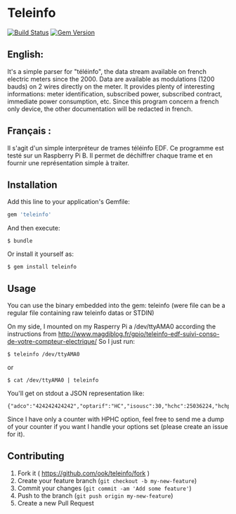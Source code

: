# Teleinfo

[![Build Status](https://travis-ci.org/ook/teleinfo.svg?branch=master)](https://travis-ci.org/ook/teleinfo)
[![Gem Version](https://badge.fury.io/rb/teleinfo.svg)](http://badge.fury.io/rb/teleinfo)

## English:
It's a simple parser for "téléinfo", the data stream available on french electric meters since the 2000.
Data are available as modulations (1200 bauds) on 2 wires directly on the meter. It provides plenty of
interesting informations: meter identification, subscribed power, subscribed contract, immediate power
 consumption, etc.
Since this program concern a french only device, the other documentation will be redacted in french.

## Français :
Il s'agit d'un simple interpréteur de trames téléinfo EDF. Ce programme est testé sur un Raspberry Pi B.
Il permet de déchiffrer chaque trame et en fournir une représentation simple à traiter.


## Installation

Add this line to your application's Gemfile:

```ruby
gem 'teleinfo'
```

And then execute:

    $ bundle

Or install it yourself as:

    $ gem install teleinfo

## Usage

You can use the binary embedded into the gem: teleinfo <file> (were file can be a regular file containing raw teleinfo datas or STDIN)

On my side, I mounted on my Rasperry Pi a /dev/ttyAMA0 according the instructions from http://www.magdiblog.fr/gpio/teleinfo-edf-suivi-conso-de-votre-compteur-electrique/
So I just run:

    $ teleinfo /dev/ttyAMA0

or 

    $ cat /dev/ttyAMA0 | teleinfo

You'll get on stdout a JSON representation like:

    {"adco":"424242424242","optarif":"HC","isousc":30,"hchc":25036224,"hchp":40244232,"ptec":"HP","iinst":16,"imax":41,"papp":3580,"hhphc":"D"}

Since I have only a counter with HPHC option, feel free to send me a dump of your counter if you want I handle your options set (please create an issue for it).

## Contributing

1. Fork it ( https://github.com/ook/teleinfo/fork )
2. Create your feature branch (`git checkout -b my-new-feature`)
3. Commit your changes (`git commit -am 'Add some feature'`)
4. Push to the branch (`git push origin my-new-feature`)
5. Create a new Pull Request
